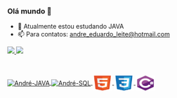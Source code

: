 ### Olá mundo 👋

- 🌱 Atualmente estou estudando JAVA
- 📫 Para contatos: andre_eduardo_leite@hotmail.com
<div>
<a href="https://github.com/AndreLeite1988">
  <img height="180em" src="https://github-readme-stats.vercel.app/api?username=AndreLeite1988&show_icons=true&theme=dracula&include_all_commits=true&count_private=true"/>
  <img height="180em" src="https://github-readme-stats.vercel.app/api/top-langs/?username=AndreLeite1988&layout=compact&langs_count=16&theme=dracula"/>
  </div>
  
##

<div style="display: inline_block"><br>
  <img align="center" alt="André-JAVA" height="35" width="45" src="https://cdn.jsdelivr.net/gh/devicons/devicon/icons/java/java-original.svg">
  <img align="center" alt="André-SQL" height="35" width="45" src="https://cdn.jsdelivr.net/gh/devicons/devicon/icons/mysql/mysql-original-wordmark.svg">
  <img align="center" alt="André-HTML" height="35" width="45" src="https://raw.githubusercontent.com/devicons/devicon/master/icons/html5/html5-original.svg">
  <img align="center" alt="André-CSS" height="35" width="45" src="https://raw.githubusercontent.com/devicons/devicon/master/icons/css3/css3-original.svg">
  <img align="center" alt="André-Csharp" height="35" width="45" src="https://raw.githubusercontent.com/devicons/devicon/master/icons/csharp/csharp-original.svg">
  
</div>  
  

